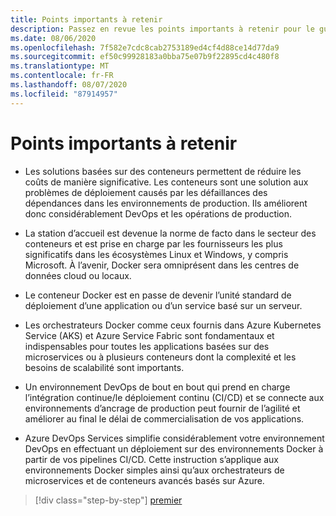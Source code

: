 ```yaml
---
title: Points importants à retenir
description: Passez en revue les points importants à retenir pour le guide.
ms.date: 08/06/2020
ms.openlocfilehash: 7f582e7cdc8cab2753189ed4cf4d88ce14d77da9
ms.sourcegitcommit: ef50c99928183a0bba75e07b9f22895cd4c480f8
ms.translationtype: MT
ms.contentlocale: fr-FR
ms.lasthandoff: 08/07/2020
ms.locfileid: "87914957"
---
```

# <a name="key-takeaways"></a>Points importants à retenir

- Les solutions basées sur des conteneurs permettent de réduire les coûts de manière significative. Les conteneurs sont une solution aux problèmes de déploiement causés par les défaillances des dépendances dans les environnements de production. Ils améliorent donc considérablement DevOps et les opérations de production.

- La station d’accueil est devenue la norme de facto dans le secteur des conteneurs et est prise en charge par les fournisseurs les plus significatifs dans les écosystèmes Linux et Windows, y compris Microsoft. À l’avenir, Docker sera omniprésent dans les centres de données cloud ou locaux.

- Le conteneur Docker est en passe de devenir l’unité standard de déploiement d’une application ou d’un service basé sur un serveur.

- Les orchestrateurs Docker comme ceux fournis dans Azure Kubernetes Service (AKS) et Azure Service Fabric sont fondamentaux et indispensables pour toutes les applications basées sur des microservices ou à plusieurs conteneurs dont la complexité et les besoins de scalabilité sont importants.

- Un environnement DevOps de bout en bout qui prend en charge l’intégration continue/le déploiement continu (CI/CD) et se connecte aux environnements d’ancrage de production peut fournir de l’agilité et améliorer au final le délai de commercialisation de vos applications.

- Azure DevOps Services simplifie considérablement votre environnement DevOps en effectuant un déploiement sur des environnements Docker à partir de vos pipelines CI/CD. Cette instruction s’applique aux environnements Docker simples ainsi qu’aux orchestrateurs de microservices et de conteneurs avancés basés sur Azure.

> [!div class="step-by-step"]
> [premier](../run-manage-monitor-docker-environments/monitor-containerized-application-services.md)
